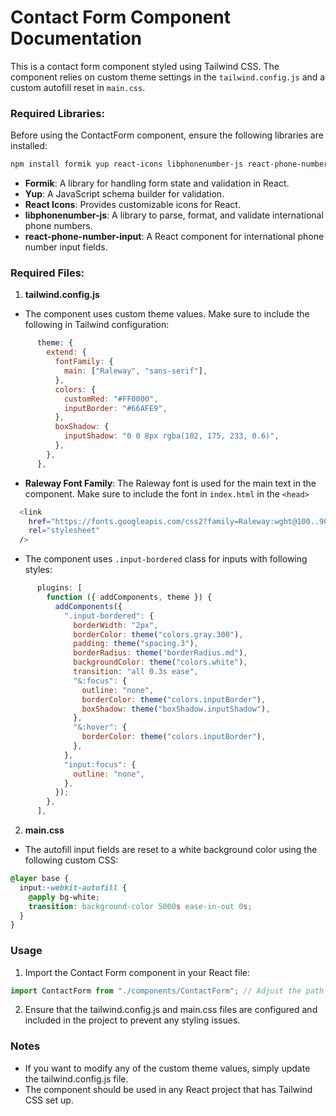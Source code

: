 # Contact Form Component Documentation

This is a contact form component styled using Tailwind CSS. The component relies on custom theme settings in the `tailwind.config.js` and a custom autofill reset in `main.css`.

### Required Libraries:

Before using the ContactForm component, ensure the following libraries are installed:

```bash
npm install formik yup react-icons libphonenumber-js react-phone-number-input
```

- **Formik**: A library for handling form state and validation in React.
- **Yup**: A JavaScript schema builder for validation.
- **React Icons**: Provides customizable icons for React.
- **libphonenumber-js**: A library to parse, format, and validate international phone numbers.
- **react-phone-number-input**: A React component for international phone number input fields.

### Required Files:

1.  **tailwind.config.js**

- The component uses custom theme values. Make sure to include the following in Tailwind configuration:

```javascript
      theme: {
        extend: {
          fontFamily: {
            main: ["Raleway", "sans-serif"],
          },
          colors: {
            customRed: "#FF0000",
            inputBorder: "#66AFE9",
          },
          boxShadow: {
            inputShadow: "0 0 8px rgba(102, 175, 233, 0.6)",
          },
        },
      },
```

- **Raleway Font Family**: The Raleway font is used for the main text in the component. Make sure to include the font in `index.html` in the `<head>`

```bash
  <link
    href="https://fonts.googleapis.com/css2?family=Raleway:wght@100..900&display=swap"
    rel="stylesheet"
  />
```

- The component uses `.input-bordered` class for inputs with following styles:

```javascript
      plugins: [
        function ({ addComponents, theme }) {
          addComponents({
            ".input-bordered": {
              borderWidth: "2px",
              borderColor: theme("colors.gray.300"),
              padding: theme("spacing.3"),
              borderRadius: theme("borderRadius.md"),
              backgroundColor: theme("colors.white"),
              transition: "all 0.3s ease",
              "&:focus": {
                outline: "none",
                borderColor: theme("colors.inputBorder"),
                boxShadow: theme("boxShadow.inputShadow"),
              },
              "&:hover": {
                borderColor: theme("colors.inputBorder"),
              },
            },
            "input:focus": {
              outline: "none",
            },
          });
        },
      ],
```

2.  **main.css**

- The autofill input fields are reset to a white background color using the following custom CSS:

```css
@layer base {
  input:-webkit-autofill {
    @apply bg-white;
    transition: background-color 5000s ease-in-out 0s;
  }
}
```

### Usage

1. Import the Contact Form component in your React file:

```javascript
import ContactForm from "./components/ContactForm"; // Adjust the path as needed
```

2. Ensure that the tailwind.config.js and main.css files are configured and included in the project to prevent any styling issues.

### Notes

- If you want to modify any of the custom theme values, simply update the tailwind.config.js file.
- The component should be used in any React project that has Tailwind CSS set up.
